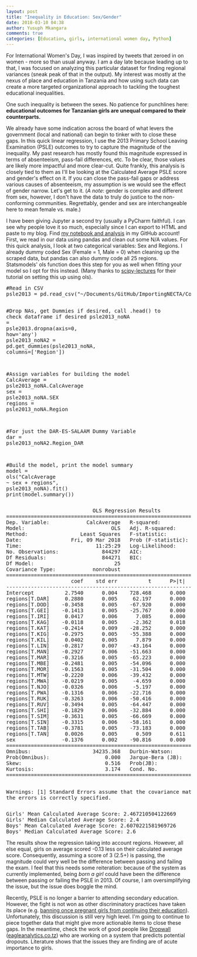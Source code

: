 ```yaml
---
layout: post
title: "Inequality in Education: Sex/Gender"
date: 2018-03-10 04:38
author: Yusuph Mkangara
comments: true
categories: [Education, girls, international women day, Python]
---
```

For International Women's Day, I was inspired by tweets that zeroed in on women - more so than usual anyway. I am a day late because leading up to that, I was focused on analyzing this particular dataset for finding regional variances (sneak peak of that in the output). My interest was mostly at the nexus of place and education in Tanzania and how using such data can create a more targeted organizational approach to tackling the toughest educational inequalities.

One such inequality is between the sexes. No patience for punchlines here: <strong>educational outcomes for Tanzanian girls are unequal compared to their counterparts.</strong>
<!--more-->
We already have some indication across the board of what levers the government (local and national) can begin to tinker with to close these gaps. In this quick linear regression, I use the 2013 Primary School Leaving Examination (PSLE) outcomes to try to capture the magnitude of the inequality. My past research has mostly found this magnitude expressed in terms of absenteeism, pass-fail differences, etc. To be clear, those values are likely more impactful and more clear-cut. Quite frankly, this analysis is closely tied to them as I'll be looking at the Calculated Average PSLE score and gender's effect on it. If you can close the pass-fail gaps or address various causes of absenteeism, my assumption is we would see the effect of gender narrow. Let's get to it. (<em>A note</em>: gender is complex and different from sex, however, I don't have the data to truly do justice to the non-conforming communities. Regrettably, gender and sex are interchangeable here to mean female vs. male.)

I have been giving Jupyter a second try (usually a PyCharm faithful). I can see why people love it so much, especially since I can export to HTML and paste to my blog. Find <a href="https://github.com/yo-my-bard/Scraping-NECTA/blob/master/Womens_Day_Models_Analysis.ipynb">my notebook and analysis</a> in my GitHub account! First, we read in our data using pandas and clean out some N/A values. For this quick analysis, I look at two categorical variables: Sex and Regions. I already dummy coded Sex (Female = 1, Male = 0) when cleaning up the scraped data, but pandas can also dummy code all 25 regions. Statsmodels' ols function does this step for you as well when fitting your model so I opt for this instead. (Many thanks to <a href="https://www.scipy-lectures.org/packages/statistics/auto_examples/plot_regression_3d.html" target="_blank" rel="noopener">scipy-lectures</a> for their tutorial on setting this up using ols).

<div class="cell border-box-sizing code_cell rendered">
<div class="input">
<div class="inner_cell">
<div class="input_area">
<div class=" highlight hl-ipython3">
<pre><span class="c1">#Read in CSV</span>
<span class="n">psle2013</span> <span class="o">=</span> <span class="n">pd</span><span class="o">.</span><span class="n">read_csv</span><span class="p">(</span><span class="s2">"~/Documents/GitHub/ImportingNECTA/CompleteDatasets/necta_psle_2013.csv"</span><span class="p">)</span>

<span class="c1">#Drop NAs, get Dummies if desired, call .head() to check dataframe if desired</span>
<span class="n">psle2013_noNA</span> <span class="o">=</span> <span class="n">psle2013</span><span class="o">.</span><span class="n">dropna</span><span class="p">(</span><span class="n">axis</span><span class="o">=</span><span class="mi">0</span><span class="p">,</span> <span class="n">how</span><span class="o">=</span><span class="s1">'any'</span><span class="p">)</span>
<span class="n">psle2013_noNA2</span> <span class="o">=</span> <span class="n">pd</span><span class="o">.</span><span class="n">get_dummies</span><span class="p">(</span><span class="n">psle2013_noNA</span><span class="p">,</span> <span class="n">columns</span><span class="o">=</span><span class="p">[</span><span class="s1">'Region'</span><span class="p">])</span>

<span class="c1">#Assign variables for building the model</span>
<span class="n">CalcAverage</span> <span class="o">=</span> <span class="n">psle2013_noNA</span><span class="o">.</span><span class="n">CalcAverage</span>
<span class="n">sex</span> <span class="o">=</span> <span class="n">psle2013_noNA</span><span class="o">.</span><span class="n">SEX</span>
<span class="n">regions</span> <span class="o">=</span> <span class="n">psle2013_noNA</span><span class="o">.</span><span class="n">Region</span>

<span class="c1">#For just the DAR-ES-SALAAM Dummy Variable</span>
<span class="n">dar</span> <span class="o">=</span> <span class="n">psle2013_noNA2</span><span class="o">.</span><span class="n">Region_DAR</span>

<span class="c1">#Build the model, print the model summary</span>
<span class="n">model</span> <span class="o">=</span> <span class="n">ols</span><span class="p">(</span><span class="s2">"CalcAverage ~ sex + regions"</span><span class="p">,</span> <span class="n">psle2013_noNA</span><span class="p">)</span><span class="o">.</span><span class="n">fit</span><span class="p">()</span>
<span class="nb">print</span><span class="p">(</span><span class="n">model</span><span class="o">.</span><span class="n">summary</span><span class="p">())</span>
</pre>
</div>
</div>
</div>
</div>
<div class="output_wrapper">
<div class="output">
<div class="output_area">
<div class="prompt"></div>
<div class="output_subarea output_stream output_stdout output_text">
<pre>                            OLS Regression Results                            
==============================================================================
Dep. Variable:            CalcAverage   R-squared:                       0.075
Model:                            OLS   Adj. R-squared:                  0.075
Method:                 Least Squares   F-statistic:                     2748.
Date:                Fri, 09 Mar 2018   Prob (F-statistic):               0.00
Time:                        11:25:29   Log-Likelihood:            -8.9027e+05
No. Observations:              844297   AIC:                         1.781e+06
Df Residuals:                  844271   BIC:                         1.781e+06
Df Model:                          25                                         
Covariance Type:            nonrobust                                         
==================================================================================
                     coef    std err          t      P&gt;|t|      [0.025      0.975]
----------------------------------------------------------------------------------
Intercept          2.7540      0.004    728.468      0.000       2.747       2.761
regions[T.DAR]     0.2880      0.005     62.197      0.000       0.279       0.297
regions[T.DOD]    -0.3458      0.005    -67.920      0.000      -0.356      -0.336
regions[T.GEI]    -0.1413      0.005    -25.767      0.000      -0.152      -0.131
regions[T.IRI]     0.0417      0.006      7.085      0.000       0.030       0.053
regions[T.KAG]    -0.0118      0.005     -2.362      0.018      -0.022      -0.002
regions[T.KAT]    -0.2414      0.009    -28.252      0.000      -0.258      -0.225
regions[T.KIG]    -0.2975      0.005    -55.388      0.000      -0.308      -0.287
regions[T.KIL]     0.0402      0.005      7.879      0.000       0.030       0.050
regions[T.LIN]    -0.2817      0.007    -43.164      0.000      -0.295      -0.269
regions[T.MAN]    -0.2927      0.006    -51.663      0.000      -0.304      -0.282
regions[T.MAR]    -0.3216      0.005    -65.223      0.000      -0.331      -0.312
regions[T.MBE]    -0.2481      0.005    -54.096      0.000      -0.257      -0.239
regions[T.MOR]    -0.1563      0.005    -31.504      0.000      -0.166      -0.147
regions[T.MTW]    -0.2220      0.006    -39.432      0.000      -0.233      -0.211
regions[T.MWA]    -0.0219      0.005     -4.659      0.000      -0.031      -0.013
regions[T.NJO]    -0.0326      0.006     -5.197      0.000      -0.045      -0.020
regions[T.PWA]    -0.1316      0.006    -22.716      0.000      -0.143      -0.120
regions[T.RUK]    -0.3263      0.006    -50.416      0.000      -0.339      -0.314
regions[T.RUV]    -0.3494      0.005    -64.447      0.000      -0.360      -0.339
regions[T.SHI]    -0.1829      0.006    -32.884      0.000      -0.194      -0.172
regions[T.SIM]    -0.3631      0.005    -66.669      0.000      -0.374      -0.352
regions[T.SIN]    -0.3315      0.006    -58.161      0.000      -0.343      -0.320
regions[T.TAB]    -0.3781      0.005    -73.183      0.000      -0.388      -0.368
regions[T.TAN]     0.0026      0.005      0.509      0.611      -0.007       0.012
sex               -0.1376      0.002    -90.816      0.000      -0.141      -0.135
==============================================================================
Omnibus:                    34235.368   Durbin-Watson:                   1.126
Prob(Omnibus):                  0.000   Jarque-Bera (JB):            38535.362
Skew:                           0.516   Prob(JB):                         0.00
Kurtosis:                       3.174   Cond. No.                         29.5
==============================================================================

Warnings:
[1] Standard Errors assume that the covariance matrix of the errors is correctly specified.</pre>
</div>
</div>
</div>
</div>
</div>
<div class="cell border-box-sizing code_cell rendered">
<div class="output_wrapper">
<div class="output">
<div class="output_area">
<div class="output_subarea output_stream output_stdout output_text">
<pre>Girls' Mean Calculated Average Score: 2.467210504122669
Girls' Median Calculated Average Score: 2.4
Boys' Mean Calculated Average Score: 2.6070221581969726
Boys' Median Calculated Average Score: 2.6
</pre>
</div>
</div>
</div>
</div>
</div>

The results show the regression taking into account regions. However, all else equal, girls on average scored -0.13 less on their calculated average score. Consequently, assuming a score of 3 (2.5+) is passing, the magnitude could very well be the difference between passing and failing the exam. I feel that this needs some reiteration: because of the system as currently implemented, being <em>born a girl</em> could have been the difference between passing or failing the PSLE in 2013. Of course, I am oversimplifying the issue, but the issue does boggle the mind.

Recently, PSLE is no longer a barrier to attending secondary education. However, the fight is not won as other discriminatory practices have taken its place (e.g. <a href="https://www.theguardian.com/global-development/2017/jun/30/tanzania-president-ban-pregnant-girls-from-school-john-magufuli">banning once pregnant girls from continuing their education</a>). Unfortunately, this discussion is still very high level. I'm going to continue to piece together data that might give more actionable items to close these gaps. In the meantime, check the work of good people like <a href="https://twitter.com/dropwall_" target="_blank" rel="noopener">Dropwall</a> (<a href="http://www.eagleanalytics.co.tz/" target="_blank" rel="noopener">eagleanalytics.co.tz</a>) who are working on a system that predicts potential dropouts. Literature shows that the issues they are finding are of acute importance to girls.